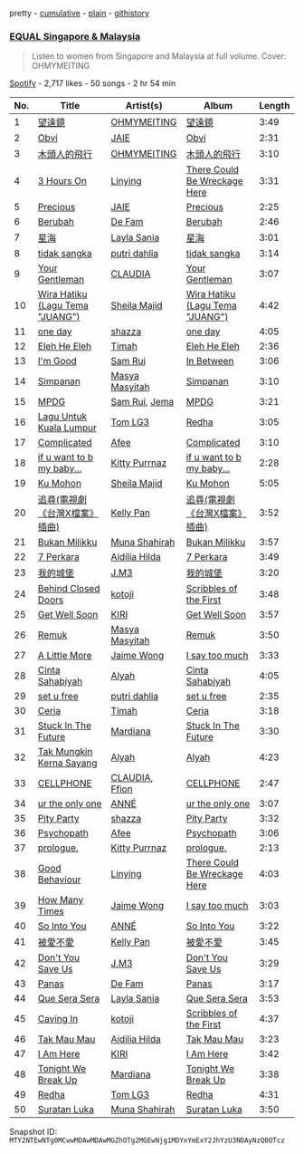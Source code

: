 pretty - [cumulative](/playlists/cumulative/37i9dQZF1DXdx7sCF75xKy.md) - [plain](/playlists/plain/37i9dQZF1DXdx7sCF75xKy) - [githistory](https://github.githistory.xyz/mackorone/spotify-playlist-archive/blob/main/playlists/plain/37i9dQZF1DXdx7sCF75xKy)

### [EQUAL Singapore & Malaysia](https://open.spotify.com/playlist/37i9dQZF1DXdx7sCF75xKy)

> Listen to women from Singapore and Malaysia at full volume\. Cover: OHMYMEITING

[Spotify](https://open.spotify.com/user/spotify) - 2,717 likes - 50 songs - 2 hr 54 min

| No. | Title | Artist(s) | Album | Length |
|---|---|---|---|---|
| 1 | [望遠鏡](https://open.spotify.com/track/0wJD3QKVyzk9rBwtiBhQbe) | [OHMYMEITING](https://open.spotify.com/artist/5ejbZdon0riCxa7GyJNEAx) | [望遠鏡](https://open.spotify.com/album/6yr99eQaRmQnSh5Xj61Kpr) | 3:49 |
| 2 | [Obvi](https://open.spotify.com/track/2qKm38yVYENyqytMGLNt2Y) | [JAIE](https://open.spotify.com/artist/74Zk4BaTpscIf6k04UoCds) | [Obvi](https://open.spotify.com/album/1up43JxXIQ3MbRYWfJ6piU) | 2:31 |
| 3 | [木頭人的飛行](https://open.spotify.com/track/4GYYWzauSMxdeMcawMMZX2) | [OHMYMEITING](https://open.spotify.com/artist/5ejbZdon0riCxa7GyJNEAx) | [木頭人的飛行](https://open.spotify.com/album/469Eh4wVgpq7Xw5lpBGEAV) | 3:10 |
| 4 | [3 Hours On](https://open.spotify.com/track/05POP75H2yDY9ojTVMTnfm) | [Linying](https://open.spotify.com/artist/5IIP34JBy1d8kBYlAGnRaW) | [There Could Be Wreckage Here](https://open.spotify.com/album/2Bl07S4w2tGi2F9qK346EW) | 3:31 |
| 5 | [Precious](https://open.spotify.com/track/7iE2pKXgHO93pvzCs1RkdH) | [JAIE](https://open.spotify.com/artist/74Zk4BaTpscIf6k04UoCds) | [Precious](https://open.spotify.com/album/5zCGVSNOIhoCt0fjvX8R1K) | 2:25 |
| 6 | [Berubah](https://open.spotify.com/track/1WhkLfwJ0rJtAeNQ0ylYKh) | [De Fam](https://open.spotify.com/artist/4m8URcWW3beNdxt4DnihgK) | [Berubah](https://open.spotify.com/album/7ldfXTwlEZChKWBTBL81LY) | 2:46 |
| 7 | [星海](https://open.spotify.com/track/4UJwGQKRuMbe55CyPPBNpW) | [Layla Sania](https://open.spotify.com/artist/7cgAsD4dJVqN4ckWT9jbEK) | [星海](https://open.spotify.com/album/7cbvmmGOQxuNLKieVgO7QO) | 3:01 |
| 8 | [tidak sangka](https://open.spotify.com/track/6m9JUiyVHWIA8RXQfLpACX) | [putri dahlia](https://open.spotify.com/artist/54nGORfHS6Uldjlr4QeN7g) | [tidak sangka](https://open.spotify.com/album/7G6YidcyG8g5t2Mxoyejpp) | 3:14 |
| 9 | [Your Gentleman](https://open.spotify.com/track/4scxr2wnXaagNRjxxt37OK) | [CLAUDIA](https://open.spotify.com/artist/2kUBwtoPkA9ZoJxcQUtL2P) | [Your Gentleman](https://open.spotify.com/album/4GQj5GoYHFpMT8Wk89utQD) | 3:07 |
| 10 | [Wira Hatiku \(Lagu Tema "JUANG"\)](https://open.spotify.com/track/4bdxwgg19R7gU9xmbQqnR7) | [Sheila Majid](https://open.spotify.com/artist/6ccyDNcfDQR2yDbF3JV0xl) | [Wira Hatiku \(Lagu Tema "JUANG"\)](https://open.spotify.com/album/5Cw9HepP2ZsIz3fGZWaPVw) | 4:42 |
| 11 | [one day](https://open.spotify.com/track/0NdGy1TrSh8xTRJnZT3QcC) | [shazza](https://open.spotify.com/artist/6MPxSpygdpS6heZntWsnsD) | [one day](https://open.spotify.com/album/09UxgAjGhVSFwRDsRdqE17) | 4:05 |
| 12 | [Eleh He Eleh](https://open.spotify.com/track/2RgQRUBqZpHG7t9aC6akLO) | [Timah](https://open.spotify.com/artist/2F5QdXyxUUViJAVvsikD7E) | [Eleh He Eleh](https://open.spotify.com/album/4H4rjP6feHD7Qsd9OgOIBX) | 2:36 |
| 13 | [I'm Good](https://open.spotify.com/track/5W41TjL0mGJaxalRZeHSD3) | [Sam Rui](https://open.spotify.com/artist/3GFO1X5LAHduvR314sXnqI) | [In Between](https://open.spotify.com/album/0MMnPFaLsv4hutC2Bsjhu2) | 3:06 |
| 14 | [Simpanan](https://open.spotify.com/track/6Sf7iPEjZU0We6quwMNUrn) | [Masya Masyitah](https://open.spotify.com/artist/54WxChLQj93hGdiwvdvwXa) | [Simpanan](https://open.spotify.com/album/3HqyovoSoXkvmOpqiU6o3A) | 3:10 |
| 15 | [MPDG](https://open.spotify.com/track/3lQK6vv3kvtfqcwxz2lDfq) | [Sam Rui](https://open.spotify.com/artist/3GFO1X5LAHduvR314sXnqI), [Jema](https://open.spotify.com/artist/67FKMgdwLLDfGiQR7BUrJL) | [MPDG](https://open.spotify.com/album/3lnyUoFPsBKIp4VwTb2cuL) | 3:21 |
| 16 | [Lagu Untuk Kuala Lumpur](https://open.spotify.com/track/4WCgPcReLWS8k8OJhiOzI3) | [Tom LG3](https://open.spotify.com/artist/57aG0C5ngtmPvdCIb5mql6) | [Redha](https://open.spotify.com/album/1a8aLMPNoaT2LtoyAW6JeV) | 3:05 |
| 17 | [Complicated](https://open.spotify.com/track/7fE8VAkDiUSsqgMpVk699s) | [Afee](https://open.spotify.com/artist/3UgXt5RJMgngGdKXJAFoOD) | [Complicated](https://open.spotify.com/album/4GZlfuIQLFqMPJ5V7YR98E) | 3:10 |
| 18 | [if u want to b my baby...](https://open.spotify.com/track/5dqRL2svc7hkJL5QXt3qPU) | [Kitty Purrnaz](https://open.spotify.com/artist/5CRMilXf5gELXf6m2Ml3dx) | [if u want to b my baby...](https://open.spotify.com/album/56VzPphLoh0UEOEwSPoz4k) | 2:28 |
| 19 | [Ku Mohon](https://open.spotify.com/track/3FTun8bEEQ21SdmiDV0HQC) | [Sheila Majid](https://open.spotify.com/artist/6ccyDNcfDQR2yDbF3JV0xl) | [Ku Mohon](https://open.spotify.com/album/2EqOFLNGOrHWE9HdFK4VUj) | 5:05 |
| 20 | [追尋\(電視劇《台灣X檔案》插曲\)](https://open.spotify.com/track/3nEv3GaQ8qKKHHrv1GuKA8) | [Kelly Pan](https://open.spotify.com/artist/2hJxcuFTgP89GdmCVXfXyi) | [追尋\(電視劇《台灣X檔案》插曲\)](https://open.spotify.com/album/2c4pMzAeDPZe0kJwtIIuX8) | 3:52 |
| 21 | [Bukan Milikku](https://open.spotify.com/track/1SNURfWxT8wv9dTNdRXJoN) | [Muna Shahirah](https://open.spotify.com/artist/5SRNnJxN0REYoX7HR7SUgL) | [Bukan Milikku](https://open.spotify.com/album/6EfnsfsNHbTrslm0Rx5J2p) | 3:57 |
| 22 | [7 Perkara](https://open.spotify.com/track/7v5VQndmzf8efCX3HWDfKc) | [Aidilia Hilda](https://open.spotify.com/artist/35JG2KqIo423FMRTjWeu1a) | [7 Perkara](https://open.spotify.com/album/2wekqbgj2mTtgj4naxPl22) | 3:49 |
| 23 | [我的城堡](https://open.spotify.com/track/5dYNl6a3U5x6N8beswH0Md) | [J.M3](https://open.spotify.com/artist/1iuvFwzMREPmNlzoX1h8gx) | [我的城堡](https://open.spotify.com/album/73Vupnm187tTrROhONaSGu) | 3:20 |
| 24 | [Behind Closed Doors](https://open.spotify.com/track/6KWDYiCB9UNZ8vma0KoYtc) | [​kotoji](https://open.spotify.com/artist/5rt1fFDEgcAKjwOhLng0HA) | [Scribbles of the First](https://open.spotify.com/album/2JJ23dvp8FxGUJCFArLZKP) | 3:48 |
| 25 | [Get Well Soon](https://open.spotify.com/track/18Ia5NxKnS3d0Aamr24SX0) | [KIRI](https://open.spotify.com/artist/14Zup84x4k8NXTTgrhqqAw) | [Get Well Soon](https://open.spotify.com/album/5kyZ5rI1l0mxBHpuV953dH) | 3:57 |
| 26 | [Remuk](https://open.spotify.com/track/5LIUUrpy0gQiWjLNoH2Zvj) | [Masya Masyitah](https://open.spotify.com/artist/54WxChLQj93hGdiwvdvwXa) | [Remuk](https://open.spotify.com/album/2vHEspzLWVC3At3esMHfRQ) | 3:50 |
| 27 | [A Little More](https://open.spotify.com/track/6BAymBwoMK8hTbmZuqrd3X) | [Jaime Wong](https://open.spotify.com/artist/6SzwY0WC15s1MJh3BO9xtz) | [I say too much](https://open.spotify.com/album/2uLHWaGWLAJWQr0Ka1HDrp) | 3:33 |
| 28 | [Cinta Sahabiyah](https://open.spotify.com/track/37ZPCe38woStwgxdi9pSax) | [Alyah](https://open.spotify.com/artist/2bUKiCTlseN47NCfkpDTEZ) | [Cinta Sahabiyah](https://open.spotify.com/album/2KIJj05AFvtx4tJhD4e69d) | 4:05 |
| 29 | [set u free](https://open.spotify.com/track/57irsENomPFXRoL7aBmRIZ) | [putri dahlia](https://open.spotify.com/artist/54nGORfHS6Uldjlr4QeN7g) | [set u free](https://open.spotify.com/album/28n8iQ1LN5jDQacK2NRds3) | 2:35 |
| 30 | [Ceria](https://open.spotify.com/track/58meMjcsOWGMNsFaNemsGx) | [Timah](https://open.spotify.com/artist/2F5QdXyxUUViJAVvsikD7E) | [Ceria](https://open.spotify.com/album/53QhjR5nc3gcoChyV5jZNt) | 3:18 |
| 31 | [Stuck In The Future](https://open.spotify.com/track/4CNruJyAtMSyxwcOshsnkv) | [Mardiana](https://open.spotify.com/artist/3svIMmaQEnyipJfbbW6dyH) | [Stuck In The Future](https://open.spotify.com/album/0nOIOwu3b8v81pGucva9gi) | 3:30 |
| 32 | [Tak Mungkin Kerna Sayang](https://open.spotify.com/track/2tCT3uvrfTRD13jII9qbjs) | [Alyah](https://open.spotify.com/artist/2bUKiCTlseN47NCfkpDTEZ) | [Alyah](https://open.spotify.com/album/2Hhc3mDflSv5bnot6OiD9O) | 4:23 |
| 33 | [CELLPHONE](https://open.spotify.com/track/4thTlSjApw2uQuRPTg0K0H) | [CLAUDIA](https://open.spotify.com/artist/2kUBwtoPkA9ZoJxcQUtL2P), [Ffion](https://open.spotify.com/artist/6gYn1myEM7sARWIoT2AVWG) | [CELLPHONE](https://open.spotify.com/album/6MfgECQn7x50bmxz8vc9LH) | 2:47 |
| 34 | [ur the only one](https://open.spotify.com/track/3qXakyAA5H3pdnL0z3ExpR) | [ANNÉ](https://open.spotify.com/artist/0mI2naVcev6UnXkXKmG4kf) | [ur the only one](https://open.spotify.com/album/2pinoPrSIr05ASlksdwoOy) | 3:07 |
| 35 | [Pity Party](https://open.spotify.com/track/2Z25fVRiv9kkCuYCpqf8dX) | [shazza](https://open.spotify.com/artist/6MPxSpygdpS6heZntWsnsD) | [Pity Party](https://open.spotify.com/album/1XVl95v68LAUXP8r90DQIb) | 3:32 |
| 36 | [Psychopath](https://open.spotify.com/track/5xK8lPsB3QdzUlWeEaRkud) | [Afee](https://open.spotify.com/artist/3UgXt5RJMgngGdKXJAFoOD) | [Psychopath](https://open.spotify.com/album/2oIXNxvH53KFlg6cFazBGu) | 3:06 |
| 37 | [prologue.](https://open.spotify.com/track/3TDNUhbPeO8XJdG1fgWRd2) | [Kitty Purrnaz](https://open.spotify.com/artist/5CRMilXf5gELXf6m2Ml3dx) | [prologue.](https://open.spotify.com/album/6DJLEoKxEDmxb8LPcXUen6) | 2:13 |
| 38 | [Good Behaviour](https://open.spotify.com/track/0vG3MhroMSL46umIJfUm60) | [Linying](https://open.spotify.com/artist/5IIP34JBy1d8kBYlAGnRaW) | [There Could Be Wreckage Here](https://open.spotify.com/album/2Bl07S4w2tGi2F9qK346EW) | 4:03 |
| 39 | [How Many Times](https://open.spotify.com/track/4AXZYEXduIgEPps3nKbmpq) | [Jaime Wong](https://open.spotify.com/artist/6SzwY0WC15s1MJh3BO9xtz) | [I say too much](https://open.spotify.com/album/2uLHWaGWLAJWQr0Ka1HDrp) | 3:03 |
| 40 | [So Into You](https://open.spotify.com/track/59GP8a7tKtm3R67fsbDJhi) | [ANNÉ](https://open.spotify.com/artist/0mI2naVcev6UnXkXKmG4kf) | [So Into You](https://open.spotify.com/album/7sdDQUk7PxwKVwk9GdPaSF) | 3:22 |
| 41 | [被愛不愛](https://open.spotify.com/track/5GTsqvctbPARiUpqC0oOpG) | [Kelly Pan](https://open.spotify.com/artist/2hJxcuFTgP89GdmCVXfXyi) | [被愛不愛](https://open.spotify.com/album/1KfoiPDGndaBg5tY70USjW) | 3:45 |
| 42 | [Don't You Save Us](https://open.spotify.com/track/3WD6kpQP5MqEOBzgGdO7Iq) | [J.M3](https://open.spotify.com/artist/1iuvFwzMREPmNlzoX1h8gx) | [Don't You Save Us](https://open.spotify.com/album/4HVjBPsjRjLf5xxo5Hwhn5) | 3:29 |
| 43 | [Panas](https://open.spotify.com/track/7bxA3h14gE2p6DMUwHGGtr) | [De Fam](https://open.spotify.com/artist/4m8URcWW3beNdxt4DnihgK) | [Panas](https://open.spotify.com/album/4mG0DWbXL7ueAlPscVKA0o) | 3:17 |
| 44 | [Que Sera Sera](https://open.spotify.com/track/4QT478SH6QJIbbxA11gGhh) | [Layla Sania](https://open.spotify.com/artist/7cgAsD4dJVqN4ckWT9jbEK) | [Que Sera Sera](https://open.spotify.com/album/4RidN1DfzkSE9diWUrKhWV) | 3:53 |
| 45 | [Caving In](https://open.spotify.com/track/71slcl0YziiTprtNluuOqV) | [​kotoji](https://open.spotify.com/artist/5rt1fFDEgcAKjwOhLng0HA) | [Scribbles of the First](https://open.spotify.com/album/2JJ23dvp8FxGUJCFArLZKP) | 4:37 |
| 46 | [Tak Mau Mau](https://open.spotify.com/track/0Gy1C6LuiGmfQDSBi1jOcd) | [Aidilia Hilda](https://open.spotify.com/artist/35JG2KqIo423FMRTjWeu1a) | [Tak Mau Mau](https://open.spotify.com/album/0F3rp3tWlkmOSfRosqaFYe) | 3:23 |
| 47 | [I Am Here](https://open.spotify.com/track/4cCFzv0meTF6gCUUoTgITi) | [KIRI](https://open.spotify.com/artist/14Zup84x4k8NXTTgrhqqAw) | [I Am Here](https://open.spotify.com/album/5KPni5MFbYDwsHsFG1P016) | 3:42 |
| 48 | [Tonight We Break Up](https://open.spotify.com/track/2hkBjdVCWrJz9yvJaFuYgf) | [Mardiana](https://open.spotify.com/artist/3svIMmaQEnyipJfbbW6dyH) | [Tonight We Break Up](https://open.spotify.com/album/5REr2Q6AHR2aNsoE1UfMnT) | 3:38 |
| 49 | [Redha](https://open.spotify.com/track/0EtzzEjVc5yShbUT1gmsRb) | [Tom LG3](https://open.spotify.com/artist/57aG0C5ngtmPvdCIb5mql6) | [Redha](https://open.spotify.com/album/1a8aLMPNoaT2LtoyAW6JeV) | 4:31 |
| 50 | [Suratan Luka](https://open.spotify.com/track/5D9KJKnld21G6XPvpWXFbA) | [Muna Shahirah](https://open.spotify.com/artist/5SRNnJxN0REYoX7HR7SUgL) | [Suratan Luka](https://open.spotify.com/album/5Bwu8IUPfOXZ5T7sTl5Z4G) | 3:50 |

Snapshot ID: `MTY2NTEwNTg0MCwwMDAwMDAwMGZhOTg2MGEwNjg1MDYxYmExY2JhYzU3NDAyNzQ0OTcz`
